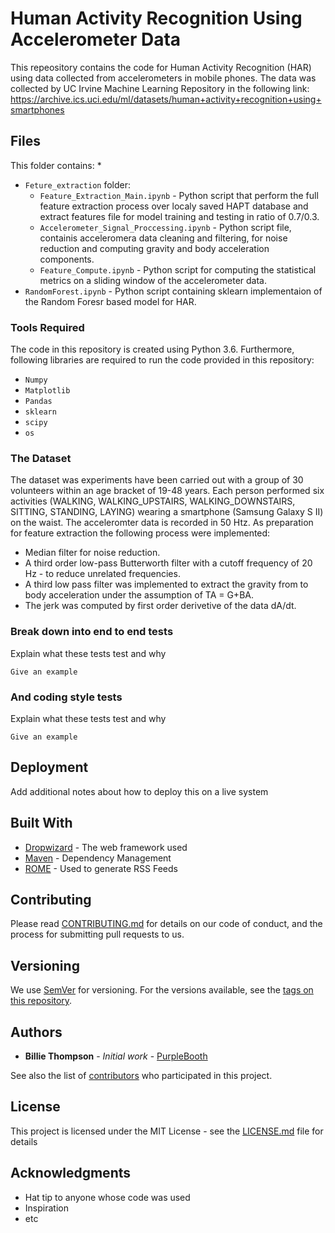 
# Human Activity Recognition Using Accelerometer Data

This repeository contains the code for Human Activity Recognition (HAR) using data collected from accelerometers in mobile phones. The data was collected by UC Irvine Machine Learning Repository in the following link: https://archive.ics.uci.edu/ml/datasets/human+activity+recognition+using+smartphones

## Files

This folder contains: 
* 
* `Feture_extraction` folder:
  * `Feature_Extraction_Main.ipynb` - Python script that perform the full feature extraction process over localy saved HAPT database and      extract features file for model training and testing in ratio of 0.7/0.3.
  * `Accelerometer_Signal_Proccessing.ipynb` - Python script file, containis acceleromera data cleaning and filtering, for noise              reduction and computing gravity and body acceleration components. 
  * `Feature_Compute.ipynb`  - Python script for computing the statistical metrics on a sliding window of the accelerometer data.
* `RandomForest.ipynb`	- Python script containing sklearn implementaion of the Random Foresr based model for HAR.


### Tools Required

The code in this repository is created using Python 3.6. Furthermore, following libraries are required to run the code provided in this repository:
* `Numpy`
* `Matplotlib`
* `Pandas`
* `sklearn`
* `scipy`
* `os`

### The Dataset

The dataset was experiments have been carried out with a group of 30 volunteers within an age bracket of 19-48 years. Each person performed six activities (WALKING, WALKING_UPSTAIRS, WALKING_DOWNSTAIRS, SITTING, STANDING, LAYING) wearing a smartphone (Samsung Galaxy S II) on the waist.
The acceleromter data is recorded in 50 Htz. As preparation for feature extraction the following process were implemented:
* Median filter for noise reduction.
* A third order low-pass Butterworth filter with a cutoff frequency of 20 Hz - to reduce unrelated frequencies.
* A third low pass filter was implemented to extract the gravity from to body acceleration under the assumption of TA = G+BA.
* The jerk was computed by first order derivetive of the data dA/dt.


### Break down into end to end tests

Explain what these tests test and why

```
Give an example
```

### And coding style tests

Explain what these tests test and why

```
Give an example
```

## Deployment

Add additional notes about how to deploy this on a live system

## Built With

* [Dropwizard](http://www.dropwizard.io/1.0.2/docs/) - The web framework used
* [Maven](https://maven.apache.org/) - Dependency Management
* [ROME](https://rometools.github.io/rome/) - Used to generate RSS Feeds

## Contributing

Please read [CONTRIBUTING.md](https://gist.github.com/PurpleBooth/b24679402957c63ec426) for details on our code of conduct, and the process for submitting pull requests to us.

## Versioning

We use [SemVer](http://semver.org/) for versioning. For the versions available, see the [tags on this repository](https://github.com/your/project/tags). 

## Authors

* **Billie Thompson** - *Initial work* - [PurpleBooth](https://github.com/PurpleBooth)

See also the list of [contributors](https://github.com/your/project/contributors) who participated in this project.

## License

This project is licensed under the MIT License - see the [LICENSE.md](LICENSE.md) file for details

## Acknowledgments

* Hat tip to anyone whose code was used
* Inspiration
* etc

